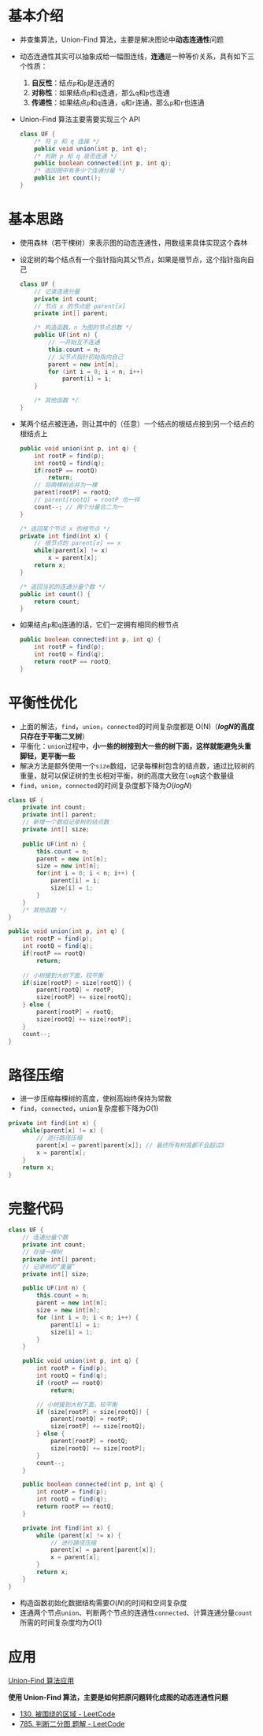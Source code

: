 # 基本介绍

- 并查集算法，Union-Find 算法，主要是解决图论中**动态连通性**问题

- 动态连通性其实可以抽象成给一幅图连线，**连通**是一种等价关系，具有如下三个性质：

  1. **自反性**：结点`p`和`p`是连通的
  2. **对称性**：如果结点`p`和`q`连通，那么`q`和`p`也连通
  3. **传递性**：如果结点`p`和`q`连通，`q`和`r`连通，那么`p`和`r`也连通

- Union-Find 算法主要需要实现三个 API

  ```java
  class UF {
      /* 将 p 和 q 连接 */
      public void union(int p, int q);
      /* 判断 p 和 q 是否连通 */
      public boolean connected(int p, int q);
      /* 返回图中有多少个连通分量 */
      public int count();
  }
  ```

# 基本思路

- 使用森林（若干棵树）来表示图的动态连通性，用数组来具体实现这个森林

- 设定树的每个结点有一个指针指向其父节点，如果是根节点，这个指针指向自己

  ```java
  class UF {
      // 记录连通分量
      private int count;
      // 节点 x 的节点是 parent[x]
      private int[] parent;
  
      /* 构造函数，n 为图的节点总数 */
      public UF(int n) {
          // 一开始互不连通
          this.count = n;
          // 父节点指针初始指向自己
          parent = new int[n];
          for (int i = 0; i < n; i++)
              parent[i] = i;
      }
  
      /* 其他函数 */
  }
  ```

- 某两个结点被连通，则让其中的（任意）一个结点的根结点接到另一个结点的根结点上

  ```java
  public void union(int p, int q) {
      int rootP = find(p);
      int rootQ = find(q);
      if(rootP == rootQ)
          return;
      // 将两棵树合并为一棵
      parent[rootP] = rootQ;
      // parent[rootQ] = rootP 也一样
      count--; // 两个分量合二为一
  }
  
  /* 返回某个节点 x 的根节点 */
  private int find(int x) {
      // 根节点的 parent[x] == x
      while(parent[x] != x)
          x = parent[x];
      return x;
  }
  
  /* 返回当前的连通分量个数 */
  public int count() {
      return count;
  }
  ```

- 如果结点`p`和`q`连通的话，它们一定拥有相同的根节点

  ```java
  public boolean connected(int p, int q) {
      int rootP = find(p);
      int rootQ = find(q);
      return rootP == rootQ;
  }
  ```

# 平衡性优化

- 上面的解法，`find`，`union`，`connected`的时间复杂度都是 O(N)（**$logN$的高度只存在于平衡二叉树**）
- 平衡化：`union`过程中，**小一些的树接到大一些的树下面，这样就能避免头重脚轻，更平衡一些**
- 解决方法是额外使用一个`size`数组，记录每棵树包含的结点数，通过比较树的重量，就可以保证树的生长相对平衡，树的高度大致在`logN`这个数量级
- `find`，`union`，`connected`的时间复杂度都下降为$O(logN)$

```java
class UF {
    private int count;
    private int[] parent;
    // 新增一个数组记录树的结点数
    private int[] size;
    
    public UF(int n) {
        this.count = n;
        parent = new int[n];
        size = new int[n];
        for(int i = 0; i < n; i++) {
            parent[i] = i;
            size[i] = 1;
        }
    }
    /* 其他函数 */
}
```

```java
public void union(int p, int q) {
    int rootP = find(p);
    int rootQ = find(q);
    if(rootP == rootQ)
        return;
    
    // 小树接到大树下面，较平衡
    if(size[rootP] > size[rootQ]) {
        parent[rootQ] = rootP;
        size[rootP] += size[rootQ];
    } else {
        parent[rootP] = rootQ;
        size[rootQ] += size[rootP];
    }
    count--;
}
```

# 路径压缩

- 进一步压缩每棵树的高度，使树高始终保持为常数
- `find`，`connected`，`union`复杂度都下降为$O(1)$

```java
private int find(int x) {
    while(parent[x] != x) {
        // 进行路径压缩
        parent[x] = parent[parent[x]]; // 最终所有树高都不会超过3
        x = parent[x];
    }
    return x;
}
```

# 完整代码

```java
class UF {
    // 连通分量个数
    private int count;
    // 存储一棵树
    private int[] parent;
    // 记录树的“重量”
    private int[] size;

    public UF(int n) {
        this.count = n;
        parent = new int[n];
        size = new int[n];
        for (int i = 0; i < n; i++) {
            parent[i] = i;
            size[i] = 1;
        }
    }

    public void union(int p, int q) {
        int rootP = find(p);
        int rootQ = find(q);
        if (rootP == rootQ)
            return;

        // 小树接到大树下面，较平衡
        if (size[rootP] > size[rootQ]) {
            parent[rootQ] = rootP;
            size[rootP] += size[rootQ];
        } else {
            parent[rootP] = rootQ;
            size[rootQ] += size[rootP];
        }
        count--;
    }

    public boolean connected(int p, int q) {
        int rootP = find(p);
        int rootQ = find(q);
        return rootP == rootQ;
    }

    private int find(int x) {
        while (parent[x] != x) {
            // 进行路径压缩
            parent[x] = parent[parent[x]];
            x = parent[x];
        }
        return x;
    }
}
```

- 构造函数初始化数据结构需要$O(N)$的时间和空间复杂度
- 连通两个节点`union`、判断两个节点的连通性`connected`、计算连通分量`count`所需的时间复杂度均为$O(1)$

# 应用

[Union-Find 算法应用](https://mp.weixin.qq.com/s?__biz=MzAxODQxMDM0Mw==&mid=2247484759&idx=1&sn=a88337164c741b9740e50523b41b7659&scene=21#wechat_redirect)

**使用 Union-Find 算法，主要是如何把原问题转化成图的动态连通性问题**

- [130. 被围绕的区域 - LeetCode](https://leetcode-cn.com/problems/surrounded-regions/)
- [785. 判断二分图 题解 - LeetCode](https://leetcode-cn.com/problems/is-graph-bipartite/)
